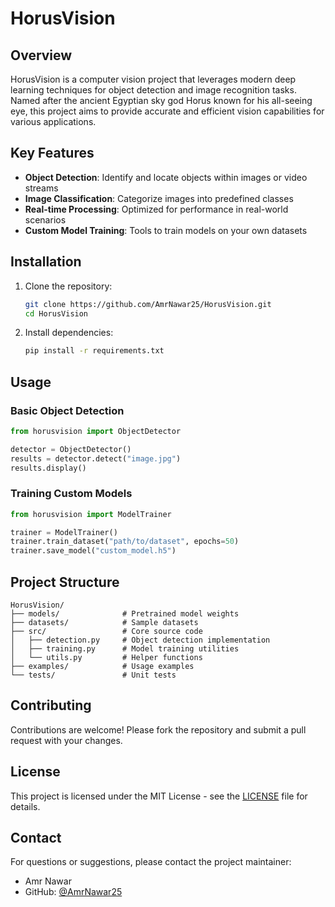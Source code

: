 # HorusVision

## Overview
HorusVision is a computer vision project that leverages modern deep learning techniques for object detection and image recognition tasks. Named after the ancient Egyptian sky god Horus known for his all-seeing eye, this project aims to provide accurate and efficient vision capabilities for various applications.

## Key Features

- **Object Detection**: Identify and locate objects within images or video streams
- **Image Classification**: Categorize images into predefined classes
- **Real-time Processing**: Optimized for performance in real-world scenarios
- **Custom Model Training**: Tools to train models on your own datasets

## Installation

1. Clone the repository:
   ```bash
   git clone https://github.com/AmrNawar25/HorusVision.git
   cd HorusVision
   ```

2. Install dependencies:
   ```bash
   pip install -r requirements.txt
   ```

## Usage

### Basic Object Detection
```python
from horusvision import ObjectDetector

detector = ObjectDetector()
results = detector.detect("image.jpg")
results.display()
```

### Training Custom Models
```python
from horusvision import ModelTrainer

trainer = ModelTrainer()
trainer.train_dataset("path/to/dataset", epochs=50)
trainer.save_model("custom_model.h5")
```

## Project Structure
```
HorusVision/
├── models/              # Pretrained model weights
├── datasets/            # Sample datasets
├── src/                 # Core source code
│   ├── detection.py     # Object detection implementation
│   ├── training.py      # Model training utilities
│   └── utils.py         # Helper functions
├── examples/            # Usage examples
└── tests/               # Unit tests
```

## Contributing
Contributions are welcome! Please fork the repository and submit a pull request with your changes.

## License
This project is licensed under the MIT License - see the [LICENSE](LICENSE) file for details.

## Contact
For questions or suggestions, please contact the project maintainer:
- Amr Nawar
- GitHub: [@AmrNawar25](https://github.com/AmrNawar25)

